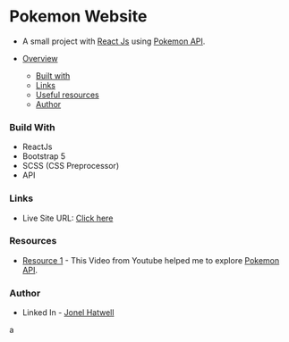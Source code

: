 # Pokemon Website

- A small project with [React Js](https://reactjs.org/) using [Pokemon API](https://pokeapi.co/).

- [Overview](#overview)
  - [Built with](#built-with)
  - [Links](#links)
  - [Useful resources](#useful-resources)
  - [Author](#author)

### Build With

- ReactJs
- Bootstrap 5
- SCSS (CSS Preprocessor)
- API

### Links

- Live Site URL: [Click here](https://hatwell-jonel.github.io/pokemon-website/)

### Resources

- [Resource 1](https://www.youtube.com/watch?v=Iz5iNOMCIjY) - This Video from Youtube helped me to explore [Pokemon API](https://pokeapi.co/).

### Author

- Linked In - [Jonel Hatwell](https://www.linkedin.com/in/jonel-hatwell/)

a
